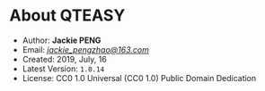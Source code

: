 
# About QTEASY

- Author: **Jackie PENG**
- Email: *jackie_pengzhao@163.com*
- Created: 2019, July, 16
- Latest Version: `1.0.14`
- License: CC0 1.0 Universal (CC0 1.0) Public Domain Dedication